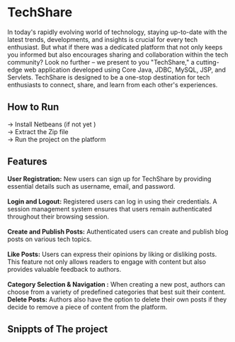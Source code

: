 # TechShare
In today's rapidly evolving world of technology, staying up-to-date with the latest trends, developments, and insights is crucial for every tech enthusiast. But what if there was a dedicated platform that not only keeps you informed but also encourages sharing and collaboration within the tech community? Look no further – we present to you "TechShare," a cutting-edge web application developed using Core Java, JDBC, MySQL, JSP, and Servlets. TechShare is designed to be a one-stop destination for tech enthusiasts to connect, share, and learn from each other's experiences.

## How to Run
-> Install Netbeans (if not yet )
<br>
-> Extract the Zip file
<br>
-> Run the project on the platform
<br>
## Features
**User Registration:** New users can sign up for TechShare by providing essential details such as username, email, and password. 
<br>
<br>
**Login and Logout:** Registered users can log in using their credentials. A session management system ensures that users remain authenticated throughout their browsing session. 
<br>
<br>
**Create and Publish Posts:** Authenticated users can create and publish blog posts on various tech topics.
<br>
<br>
**Like Posts:** Users can express their opinions by liking or disliking posts. This feature not only allows readers to engage with content but also provides valuable feedback to authors.
<br>
<br>
**Category Selection & Navigation :**  When creating a new post, authors can choose from a variety of predefined categories that best suit their content.
<br>
**Delete Posts:** Authors also have the option to delete their own posts if they decide to remove a piece of content from the platform.
## Snippts of The project

